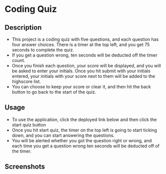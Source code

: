 # Coding Quiz

## Description
- This project is a coding quiz with five questions, and each question has four answer choices. There is a timer at the top left, and you get 75 seconds to complete the quiz.
- If you get a question wrong, ten seconds will be deducted off the timer count. 
- Once you finish each question, your score will be displayed, and you will be asked to enter your initials. Once you hit submit with your initials entered, your initials with your score next to them will be added to the highscore list.
- You can choose to keep your score or clear it, and then hit the back button to go back to the start of the quiz.

## Usage 
- To use the application, click the deployed link below and then click the start quiz button
- Once you hit start quiz, the timer on the top left is going to start ticking down, and you can start answering the questions.
- You will be alerted whether you got the question right or wrong, and each time you get a question wrong ten seconds will be deducted off of the timer.

## Screenshots

